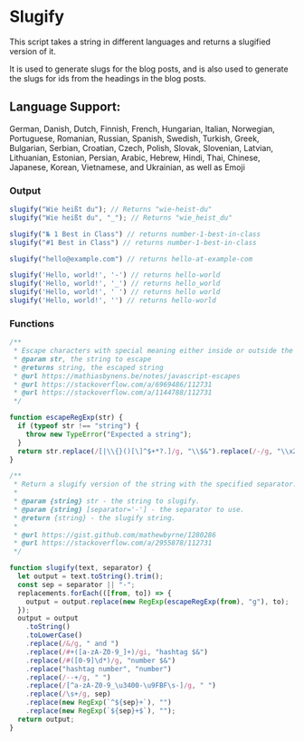 # Slugify
This script takes a string in different languages and returns a slugified version of it.

It is used to generate slugs for the blog posts, and is also used to generate the slugs for ids from the headings in the blog posts.

## Language Support:

German, Danish, Dutch, Finnish, French, Hungarian, Italian, Norwegian, Portuguese, Romanian, Russian, Spanish, Swedish, Turkish, Greek, Bulgarian, Serbian, Croatian, Czech, Polish, Slovak, Slovenian, Latvian, Lithuanian, Estonian, Persian, Arabic, Hebrew, Hindi, Thai, Chinese, Japanese, Korean, Vietnamese, and Ukrainian, as well as Emoji

### Output

```js
slugify("Wie heißt du"); // Returns "wie-heist-du"
slugify("Wie heißt du", "_"); // Returns "wie_heist_du"
```

```js
slugify("№ 1 Best in Class") // returns number-1-best-in-class
slugify("#1 Best in Class") // returns number-1-best-in-class
```

```js
slugify("hello@example.com") // returns hello-at-example-com
```

```js
slugify('Hello, world!', '-') // returns hello-world
slugify('Hello, world!', '_') // returns hello_world
slugify('Hello, world!', ' ') // returns hello world
slugify('Hello, world!', '') // returns hello-world
```


### Functions

```js
/**
 * Escape characters with special meaning either inside or outside the character sets
 * @param str, the string to escape
 * @returns string, the escaped string
 * @url https://mathiasbynens.be/notes/javascript-escapes
 * @url https://stackoverflow.com/a/6969486/112731
 * @url https://stackoverflow.com/a/1144788/112731
 */

function escapeRegExp(str) {
  if (typeof str !== "string") {
    throw new TypeError("Expected a string");
  }
  return str.replace(/[|\\{}()[\]^$+*?.]/g, "\\$&").replace(/-/g, "\\x2d");
}
```

```js
/**
 * Return a slugify version of the string with the specified separator.
 *
 * @param {string} str - the string to slugify.
 * @param {string} [separator='-'] - the separator to use.
 * @return {string} - the slugify string.
 *
 * @url https://gist.github.com/mathewbyrne/1280286
 * @url https://stackoverflow.com/a/2955878/112731
 */

function slugify(text, separator) {
  let output = text.toString().trim();
  const sep = separator || "-";
  replacements.forEach(([from, to]) => {
    output = output.replace(new RegExp(escapeRegExp(from), "g"), to);
  });
  output = output
    .toString()
    .toLowerCase()
    .replace(/&/g, " and ")
    .replace(/#+([a-zA-Z0-9_]+)/gi, "hashtag $&")
    .replace(/#([0-9]\d*)/g, "number $&")
    .replace("hashtag number", "number")
    .replace(/--+/g, " ")
    .replace(/[^a-zA-Z0-9_\u3400-\u9FBF\s-]/g, " ")
    .replace(/\s+/g, sep)
    .replace(new RegExp(`^${sep}+`), "")
    .replace(new RegExp(`${sep}+$`), "");
  return output;
}
```
